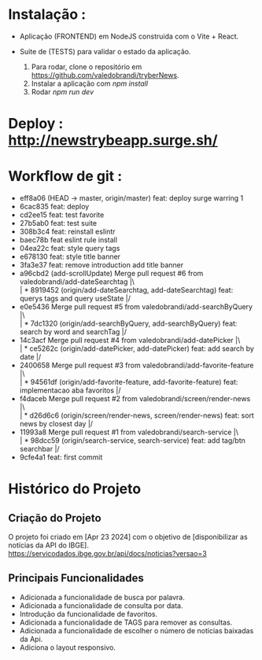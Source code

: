 # Instalação :

- Aplicação (FRONTEND) em NodeJS construida com o Vite + React.
- Suite de (TESTS) para validar o estado da aplicação.

  1. Para rodar, clone o repositório em https://github.com/valedobrandi/tryberNews.
  2. Instalar a aplicação com <i>npm install</i>
  3. Rodar <i>npm run dev</i>

# Deploy : http://newstrybeapp.surge.sh/


# Workflow de git :

* eff8a06 (HEAD -> master, origin/master) feat: deploy surge warring 1
* 6cac835 feat: deploy
* cd2ee15 feat: test favorite
* 27b5ab0 feat: test suite
* 308b3c4 feat: reinstall eslintr
* baec78b feat eslint rule install
* 04ea22c feat: style query tags
* e678130 feat: style title banner
* 3fa3e37 feat: remove introduction add title banner
*   a96cbd2 (add-scrollUpdate) Merge pull request #6 from valedobrandi/add-dateSearchtag
|\  
| * 8919452 (origin/add-dateSearchtag, add-dateSearchtag) feat: querys tags and query useState
|/  
*   e0e5436 Merge pull request #5 from valedobrandi/add-searchByQuery
|\  
| * 7dc1320 (origin/add-searchByQuery, add-searchByQuery) feat: search by word and searchTag
|/  
*   14c3acf Merge pull request #4 from valedobrandi/add-datePicker
|\  
| * ce5262c (origin/add-datePicker, add-datePicker) feat: add search by date
|/  
*   2400658 Merge pull request #3 from valedobrandi/add-favorite-feature
|\  
| * 94561df (origin/add-favorite-feature, add-favorite-feature) feat: implementacao aba favoritos
|/  
*   f4daceb Merge pull request #2 from valedobrandi/screen/render-news
|\  
| * d26d6c6 (origin/screen/render-news, screen/render-news) feat: sort news by closest day
|/  
*   11993a8 Merge pull request #1 from valedobrandi/search-service
|\  
| * 98dcc59 (origin/search-service, search-service) feat: add tag/btn searchbar
|/  
* 9cfe4a1 feat: first commit

# Histórico do Projeto

## Criação do Projeto

O projeto foi criado em [Apr 23 2024] com o objetivo de [disponibilizar as notícias da API do IBGE].
https://servicodados.ibge.gov.br/api/docs/noticias?versao=3

## Principais Funcionalidades

-  Adicionada a funcionalidade de busca por palavra.
-  Adicionada a funcionalidade de consulta por data.
-  Introdução da funcionalidade de favoritos.
-  Adicionada a funcionalidade de TAGS para remover as consultas.
-  Adicionada a funcionalidade de escolher o número de notícias baixadas da Api.
-  Adiciona o layout responsivo.

